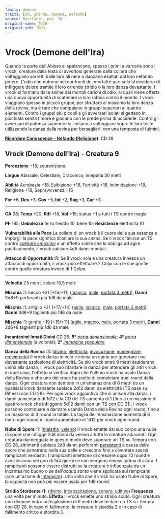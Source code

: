 ```yaml
---
family: demone
traits: [cm, grande, demone, nefando]
source: Bestiario, pag. 78
original-name: TODO
original-srd: TODO
---
```


# Vrock (Demone dell'Ira)

Quando le porte dell'Abisso si spalancano, spesso i primi a varcarle sono i
vrock, creature dalla testa di avvoltoio generate dalla collera che volteggiano
sorretti dalle loro ali nere o danzano esaltati dal loro nefando potere. L'odio
che nutrono nei confronti dei mortali è pari solo al desiderio di infliggere
dolore tramite il loro orrendo stridio o la loro danza devastante. I vrock si
formano dalle anime dei mortali carichi di odio, ai quali viene offerta una
nuova opportunità di scatenare la loro rabbia contro il mondo. I vrock viaggiano
spesso in piccoli gruppi, per sfruttare al massimo la loro danza della rovina,
ma è raro che compaiano in gruppi superiori ai quattro elementi. Contro i gruppi
più piccoli e gli avversari isolati si gettano in picchiata senza timore e
giocano con le prede prima di ucciderle. Contro gli avversari di potenza
superiore si limitano a volteggiare sopra le loro teste utilizzando la danza
della rovina per bersagliarli con una tempesta di fulmini.

**[Ricordare Conoscenze - Nefando (Religione)](/azioni/abilita/ricordare-conoscenze)**:
CD 26

## Vrock (Demone dell'Ira) - Creatura 9

**Percezione** +18; scurovisione

**Lingue** Abissale, Celestiale, Draconico; telepatia 30 metri

**Abilità** Acrobazia +18, Esibizione +18, Furtività +18, Intimidazione +18,
Religione +18, Sopravvivenza +16

**For** +6, **Des** +3, **Cos** +5, **Int** +2, **Sag** +3, **Car** +3

---

**CA** 28; **Temp** +20, **Rifl** +18, **Vol** +15; status +1 a tutti i TS
contro magia

**PF** 185; **Debolezze** ferro freddo 10, bene 10; **Resistenze** elettricità
10

**Vulnerabilità alla Pace** La collera di un vrock è il cuore della sua essenza
e imporgli la pace significa dilaniare la sua anima. Se il vrock fallisce un TS
contro _[calmare emozioni](/incantesimi/calmare-emozioni)_ o un effetto simile
che lo obbliga ad agire pacificamente, il vrock subisce 4d6 danni mentali.

**Attacco di Opportunità** :R: Se il vrock vola e una creatura innesca un
attacco di opportunità, il vrock può effettuare 2 Colpi con le sue grinfie
contro quella creatura invece di 1 Colpo.

---

**Velocità** 7,5 metri, volare 10,5 metri

**Mischia** :1: becco +21 \[+16/+11] ([magico](/tratti/magico),
[male](/tratti/male), [portata 3 metri](/tratti/portata)), **Danni** 3d8+9
perforanti più 1d6 da male

**Mischia** :1: artiglio +21 \[+17/+14] ([agile](/tratti/agile),
[magico](/tratti/magico), [male](/tratti/male),
[portata 3 metri](/tratti/portata)), **Danni** 3d6+9 taglienti più 1d6 da male

**Mischia** :1: grinfie +19 \[+15/+11] ([agile](/tratti/agile),
[magico](/tratti/magico), [male](/tratti/male),
[portata 3 metri](/tratti/portata)), **Danni** 2d6+8 taglienti più 1d6 da male

**Incantesimi Innati Divini** CD 26; **5°**
_[porta dimensionale](/incantesimi/porta-dimensionale)_; **4°**
_[porta dimensionale](/incantesimi/porta-dimensionale)_ (a volontà); **2°**
_[immagine speculare](/incantesimi/immagine-speculare)_

**Danza della Rovina** :3: ([divino](/tratti/divino),
[elettricità](/tratti/elettricita), [invocazione](/tratti/invocazione),
[maneggiare](/tratti/maneggiare), [movimento](/tratti/movimento)) Il vrock danza
in volo e intona un canto per generare una devastante esplosione di elettricità.
Se più vrock entro 9 metri desiderano unirsi alla danza, il vrock può ritardare
la danza per attendere gli altri vrock; in quel caso, l'effetto si verifica dopo
che l'ultimo vrock ha usato Danza della Rovina o che uno dei vrock ha scelto di
completare quel round della danza. Ogni creatura non demone in un'emanazione di
6 metri da un qualsiasi vrock danzante subisce 2d12 danni da elettricità (TS
base su Riflessi con CD 28). Per ogni vrock aggiuntivo che si unisce alla danza,
i danni aumentano di 1d12 e la CD del TS aumenta di 1 (fino a un massimo di
quattro vrock che infliggono 5d12 danni con un TS con CD 31). I vrock possono
continuare a danzare usando Danza della Rovina ogni round, fino a un massimo di
3 round in totale. La taglia dell'emanazione aumenta di 6 metri ogni round e i
danni aumentano di 1d12 per vrock ogni round.

**Nube di Spore** :1: ([malattia](/tratti/malattia), [veleno](/tratti/veleno))
Il vrock emette dal suo corpo una nube di spore che infligge 2d8 danni da veleno
a tutte le creature adiacenti. Ogni creatura danneggiata in questo modo deve
superare un TS su Tempra con CD 28, altrimenti subisce 2d8 danni perforanti
[persistenti](/condizioni/danno-persistente) a causa delle spore che penetrano
nella sua pelle e crescono fino a diventare spessi rampicanti verdastri. I
rampicanti smettono di crescere dopo 10 round e avvizziscono nel giro di 1d4
giorni se non vengono rimossi prima di allora. I rampicanti possono essere
distrutti se la creatura è influenzata da un incantesimo buono o se dell'_acqua
santa_ viene applicata sui rampicanti (con un'azione di
[Interagire](/azioni/interagire)). Una volta che il vrock ha usato Nube di
Spore, la capacità non può più essere usata per 1d6 round.

**Stridio Stordente** **:1:** ([divino](/tratti/divino),
[incapacitazione](/tratti/incapacitazione), [sonoro](/tratti/sonoro),
[uditivo](/tratti/uditivo)) **Frequenza** una volta per minuto. **Effetto** Il
vrock emette uno stridio acuto. Ogni creatura non demone entro un'esplosione di
9 metri deve tentare un TS su Tempra con CD 28. ln caso di fallimento, la
creatura è [stordita](/condizioni/stordito) 2 e in caso di fallimento critico è
stordita 3.
